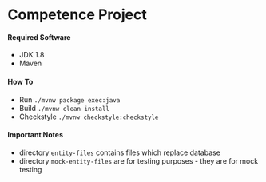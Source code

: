 # Competence Project

#### Required Software
* JDK 1.8
* Maven

#### How To
* Run `./mvnw package exec:java`
* Build `./mvnw clean install`
* Checkstyle `./mvnw checkstyle:checkstyle`

#### Important Notes
* directory `entity-files` contains files which replace database
* directory `mock-entity-files` are for testing purposes - they are for mock testing
